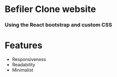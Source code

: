 # Befiler Clone website

### Using the React bootstrap and custom CSS


# Features
- Responsiveness
- Readability
- Minimalist




